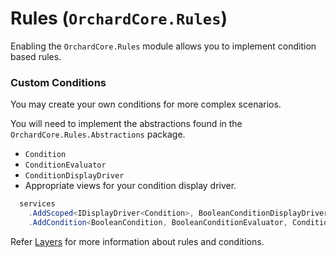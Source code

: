 # Rules (`OrchardCore.Rules`)

Enabling the `OrchardCore.Rules` module allows you to implement condition based rules.

### Custom Conditions

You may create your own conditions for more complex scenarios.

You will need to implement the abstractions found in the `OrchardCore.Rules.Abstractions` package.

- `Condition`
- `ConditionEvaluator`
- `ConditionDisplayDriver`
- Appropriate views for your condition display driver.

``` csharp
  services
    .AddScoped<IDisplayDriver<Condition>, BooleanConditionDisplayDriver>()
    .AddCondition<BooleanCondition, BooleanConditionEvaluator, ConditionFactory<BooleanCondition>>();
```

Refer [Layers](../Layers/README.md) for more information about rules and conditions.
